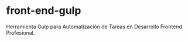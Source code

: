 # front-end-gulp
Herramienta Gulp para Automatización de Tareas en Desarrollo Frontend Profesional.
